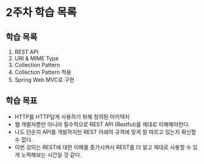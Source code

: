 # 2주차 학습 목록

## 학습 목록
1. REST API 
2. URI & MIME Type
3. Collection Pattern
4. Collection Pattern 적용
5. Spring Web MVC로 구현


## 학습 목표
- HTTP를 HTTP답게 사용하기 위해 정의된 아키텍처
- 웹 개발자뿐만 아니라 필수적으로 REST API (Restful)를 제대로 이해해야한다.
- 나도 단순히 API를 개발하지만 REST 아래의 규격에 맞게 잘 따르고 있는지 확신할 수 없다. 
- 이번 강의는 REST에 대한 이해를 증가시켜서 REST를 더 알고 제대로 사용할 수 있게 노력해보는 시간일 것 같다.